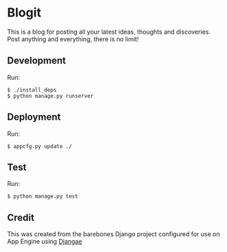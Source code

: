 
# Blogit

This is a blog for posting all your latest ideas, thoughts and discoveries. Post anything and everything, there is no limit!

## Development

Run:

	$ ./install_deps
	$ python manage.py runserver

## Deployment

Run:

    $ appcfg.py update ./

## Test

Run:

    $ python manage.py test

## Credit

This was created from the barebones Django project configured for use on App Engine using [Djangae](https://github.com/potatolondon/djangae)